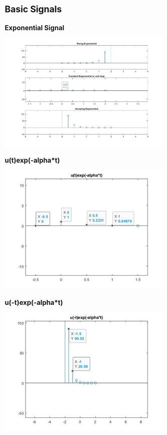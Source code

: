 # Basic Signals
## Exponential Signal
![Exponential_figure](Exponential_figure.jpg "Exponential figure")

## u(t)exp(-alpha*t)
![exercise_1](exercise_1.jpg "u(t)exp(-alpha*t)")

## u(-t)exp(-alpha*t)
![excercise_2](exercise_2.jpg "u(-t)exp(-alpha*t)")